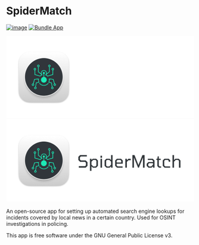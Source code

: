 # SpiderMatch
[![image](https://img.shields.io/pypi/v/spidermatch.svg)](https://pypi.python.org/pypi/spidermatch) [![Bundle App](https://github.com/agucova/spidermatch/actions/workflows/main.yml/badge.svg)](https://github.com/agucova/spidermatch/actions/workflows/main.yml)

![](spidermatch/assets/logo_dark.png#gh-dark-mode-only)
![](spidermatch/assets/logo_light.png#gh-light-mode-only)

An open-source app for setting up automated search engine lookups for incidents
covered by local news in a certain country. Used for OSINT
investigations in policing.

This app is free software under the GNU General Public License v3.
